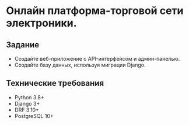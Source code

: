 # Онлайн платформа-торговой сети электроники.

## Задание

- Создайте веб-приложение с API-интерфейсом и админ-панелью.
- Создайте базу данных, используя миграции Django.

## Технические требования

- Python 3.8+
- Django 3+
- DRF 3.10+
- PostgreSQL 10+
